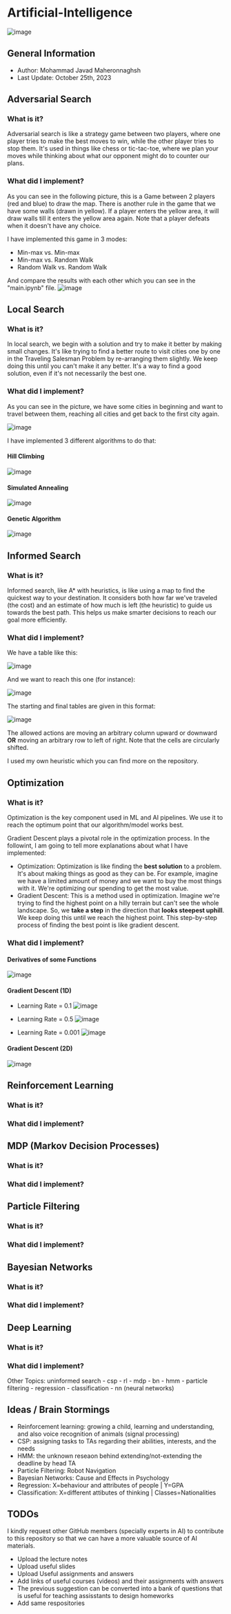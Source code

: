 # Artificial-Intelligence
![image](https://github.com/mjmaher987/Artificial-Intelligence/assets/77095635/1b6ddfe3-5207-4bb0-9ecd-960ba3024ba9)

## General Information
* Author: Mohammad Javad Maheronnaghsh
* Last Update: October 25th, 2023

## Adversarial Search
### What is it?
Adversarial search is like a strategy game between two players, where one player tries to make the best moves to win, while the other player tries to stop them. It's used in things like chess or tic-tac-toe, where we plan your moves while thinking about what our opponent might do to counter our plans.
### What did I implement?
As you can see in the following picture, this is a Game between 2 players (red and blue) to draw the map. There is another rule in the game that we have some walls (drawn in yellow). If a player enters the yellow area, it will draw walls till it enters the yellow area again.
Note that a player defeats when it doesn't have any choice.

I have implemented this game in 3 modes:
- Min-max vs. Min-max
- Min-max vs. Random Walk
- Random Walk vs. Random Walk

And compare the results with each other which you can see in the "main.ipynb" file.
![image](https://github.com/mjmaher987/Artificial-Intelligence/assets/77095635/4764a30e-e26c-454f-a368-fd462c884adf)


## Local Search
### What is it?
In local search, we begin with a solution and try to make it better by making small changes. It's like trying to find a better route to visit cities one by one in the Traveling Salesman Problem by re-arranging them slightly. We keep doing this until you can't make it any better. It's a way to find a good solution, even if it's not necessarily the best one.

### What did I implement?
As you can see in the picture, we have some cities in beginning and want to travel between them, reaching all cities and get back to the first city again.

![image](https://github.com/mjmaher987/Artificial-Intelligence/assets/77095635/0bc4e5ba-025f-4256-b3b0-40c30321b5af)

I have implemented 3 different algorithms to do that:
#### Hill Climbing
![image](https://github.com/mjmaher987/Artificial-Intelligence/assets/77095635/72349f06-8b55-40f9-bd4a-e29f927b66d0)
#### Simulated Annealing
![image](https://github.com/mjmaher987/Artificial-Intelligence/assets/77095635/b56a8514-2bd7-4331-b5cb-511e3d754741)
#### Genetic Algorithm
![image](https://github.com/mjmaher987/Artificial-Intelligence/assets/77095635/d0f84c24-a9ed-4084-93a0-2b5e9e8f54a8)




## Informed Search
### What is it?
Informed search, like A* with heuristics, is like using a map to find the quickest way to your destination. It considers both how far we've traveled (the cost) and an estimate of how much is left (the heuristic) to guide us towards the best path. This helps us make smarter decisions to reach our goal more efficiently.
### What did I implement?
We have a table like this:

![image](https://github.com/mjmaher987/Artificial-Intelligence/assets/77095635/446f5e7e-bd4c-4e22-ba44-89046fdbe327)

And we want to reach this one (for instance):

![image](https://github.com/mjmaher987/Artificial-Intelligence/assets/77095635/a2dafcc8-7753-4cdf-a418-067a9236299a)

The starting and final tables are given in this format:

![image](https://github.com/mjmaher987/Artificial-Intelligence/assets/77095635/1a219e6b-3c4c-458d-ac82-5780b502fc80)

The allowed actions are moving an arbitrary column upward or downward **OR** moving an arbitrary row to left of right. Note that the cells are circularly shifted.

I used my own heuristic which you can find more on the repository.


## Optimization
### What is it?
Optimization is the key component used in ML and AI pipelines. We use it to reach the optimum point that our algorithm/model works best. 

Gradient Descent plays a pivotal role in the optimization process. In the followint, I am going to tell more explanations about what I have implemented:
- Optimization: Optimization is like finding the **best solution** to a problem. It's about making things as good as they can be. For example, imagine we have a limited amount of money and we want to buy the most things with it. We're optimizing our spending to get the most value.
- Gradient Descent: This is a method used in optimization. Imagine we're trying to find the highest point on a hilly terrain but can't see the whole landscape. So, we **take a step** in the direction that **looks steepest uphill**. We keep doing this until we reach the highest point. This step-by-step process of finding the best point is like gradient descent.

### What did I implement?
#### Derivatives of some Functions
![image](https://github.com/mjmaher987/Artificial-Intelligence/assets/77095635/05ae4c25-6787-45b4-8c78-1e7cf4dbacf2)
#### Gradient Descent (1D)
- Learning Rate = 0.1
![image](https://github.com/mjmaher987/Artificial-Intelligence/assets/77095635/0c2a2712-7767-4a53-8382-cb596a66431a)

- Learning Rate = 0.5
![image](https://github.com/mjmaher987/Artificial-Intelligence/assets/77095635/39acfd2b-f120-47be-93fa-ae56d4a5c3f2)

- Learning Rate = 0.001
![image](https://github.com/mjmaher987/Artificial-Intelligence/assets/77095635/82e16d49-9631-42c7-9dd3-4da8eddbabf7)
#### Gradient Descent (2D)
![image](https://github.com/mjmaher987/Artificial-Intelligence/assets/77095635/823b8e66-c3f3-437c-8ac3-93bff1323541)

## Reinforcement Learning
### What is it?

### What did I implement?

## MDP (Markov Decision Processes)
### What is it?

### What did I implement?

## Particle Filtering
### What is it?

### What did I implement?

## Bayesian Networks
### What is it?

### What did I implement?

## Deep Learning
### What is it?

### What did I implement?


Other Topics:
uninformed search - csp - rl - mdp - bn - hmm - particle filtering - regression - classification - nn (neural networks)




## Ideas / Brain Stormings
- Reinforcement learning: growing a child, learning and understanding, and also voice recognition of animals (signal processing)
- CSP: assigning tasks to TAs regarding their abilities, interests, and the needs
- HMM: the unknown reseaon behind extending/not-extending the deadline by head TA
- Particle Filtering: Robot Navigation
- Bayesian Networks: Cause and Effects in Psychology
- Regression: X=behaviour and attributes of people   |   Y=GPA
- Classification: X=different attibutes of thinking     |    Classes=Nationalities

## TODOs
I kindly request other GitHub members (specially experts in AI) to contribute to this repository so that we can have a more valuable source of AI materials.

- Upload the lecture notes
- Upload useful slides
- Upload Useful assignments and answers
- Add links of useful courses (videos) and their assignments with answers
- The previous suggestion can be converted into a bank of questions that is useful for teaching assisstants to design homeworks
- Add same respositories



